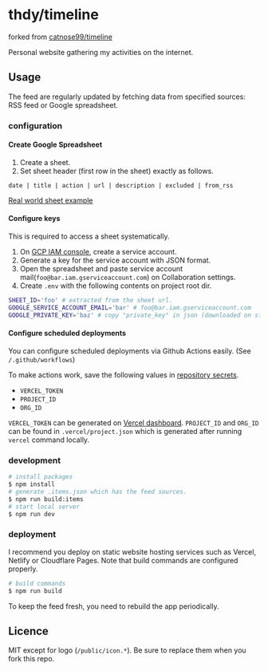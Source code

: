 # thdy/timeline
forked from [catnose99/timeline](https://github.com/catnose99/timeline)

Personal website gathering my activities on the internet.

## Usage

The feed are regularly updated by fetching data from specified sources: RSS feed or Google spreadsheet.

### configuration

#### Create Google Spreadsheet

1. Create a sheet.
2. Set sheet header (first row in the sheet) exactly as follows.

```
date | title | action |	url | description | excluded | from_rss
```

[Real world sheet example](https://docs.google.com/spreadsheets/d/1xMmgneTK_yTE6q8fg-18uLKubh2HHvuV2BKksnWk69s/edit?usp=sharing)

#### Configure keys

This is required to access a sheet systematically.

1. On [GCP IAM console](https://console.cloud.google.com/iam-admin/iam), create a service account.
2. Generate a key for the service account with JSON format.
3. Open the spreadsheet and paste service account mail(`foo@bar.iam.gserviceaccount.com`) on Collaboration settings.
4. Create `.env` with the following contents on project root dir.

```bash
SHEET_ID='foo' # extracted from the sheet url.
GOOGLE_SERVICE_ACCOUNT_EMAIL='bar' # foo@bar.iam.gserviceaccount.com
GOOGLE_PRIVATE_KEY='baz' # copy "private_key" in json (downloaded on step.2)
```

#### Configure scheduled deployments

You can configure scheduled deployments via Github Actions easily. (See `/.github/workflows`)

To make actions work, save the following values in [repository secrets](https://docs.github.com/en/actions/reference/encrypted-secrets).

- `VERCEL_TOKEN`
- `PROJECT_ID`
- `ORG_ID`

`VERCEL_TOKEN` can be generated on [Vercel dashboard](https://vercel.com/account/tokens). `PROJECT_ID` and `ORG_ID` can be found in `.vercel/project.json` which is generated after running `vercel` command locally.

### development

```bash
# install packages
$ npm install
# generate .items.json which has the feed sources.
$ npm run build:items
# start local server
$ npm run dev
```

### deployment

I recommend you deploy on static website hosting services such as Vercel, Netlify or Cloudflare Pages. Note that build commands are configured properly.

```bash
# build commands
$ npm run build
```

To keep the feed fresh, you need to rebuild the app periodically.

## Licence

MIT except for logo (`/public/icon.*`). Be sure to replace them when you fork this repo.
